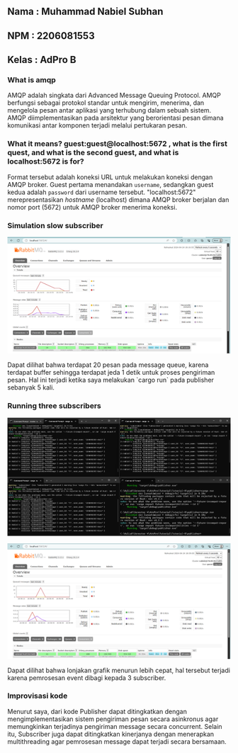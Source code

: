 ## Nama   : Muhammad Nabiel Subhan
## NPM    : 2206081553
## Kelas  : AdPro B

### What is amqp
AMQP adalah singkata dari Advanced Message Queuing Protocol. AMQP berfungsi sebagai protokol standar untuk mengirim, menerima, dan mengelola pesan antar aplikasi yang terhubung dalam sebuah sistem. AMQP diimplementasikan pada arsitektur yang berorientasi pesan dimana komunikasi antar komponen terjadi melalui pertukaran pesan.

### What it means? guest:guest@localhost:5672 , what is the first quest, and what is the second guest, and what is localhost:5672 is for?  
Format tersebut adalah koneksi URL untuk melakukan koneksi dengan AMQP broker. Guest pertama menandakan `username`, sedangkan guest kedua adalah `password` dari username tersebut. "localhost:5672" merepresentasikan *hostname* (localhost) dimana AMQP broker berjalan dan nomor port (5672) untuk AMQP broker menerima koneksi.

### Simulation slow subscriber
<p align="center">
  <img src="images\simulation-slow-subscriber.png" />
</p>
Dapat dilihat bahwa terdapat 20 pesan pada message queue, karena terdapat buffer sehingga terdapat jeda 1 detik untuk proses pengiriman pesan. Hal ini terjadi ketika saya melakukan `cargo run` pada publisher sebanyak 5 kali.

### Running three subscribers
<p align="center">
  <img src="images\running-three-subscribers.png" />
</p>
<p align="center">
  <img src="images\monitor-three-subscribers.png" />
</p>
Dapat dilihat bahwa lonjakan grafik menurun lebih cepat, hal tersebut terjadi karena pemrosesan event dibagi kepada 3 subscriber.

### Improvisasi kode
Menurut saya, dari kode Publisher dapat ditingkatkan dengan mengimplementasikan sistem pengiriman pesan secara asinkronus agar memungkinkan terjadinya pengiriman message secara concurrent. Selain itu, Subscriber juga dapat ditingkatkan kinerjanya dengan menerapkan multithreading agar pemrosesan message dapat terjadi secara bersamaan.